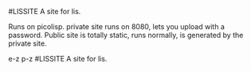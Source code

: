 #LISSITE
A site for lis.

Runs on picolisp. private site runs on 8080, lets you upload with a password.
Public site is totally static, runs normally, is generated by the private site.

e-z p-z #LISSITE
A site for lis.
